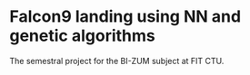 # Falcon9 landing using NN and genetic algorithms
The semestral project for the BI-ZUM subject at FIT CTU.
